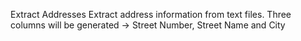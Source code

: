 Extract Addresses
Extract address information from text files. 
Three columns will be generated -> Street Number, Street Name and City
